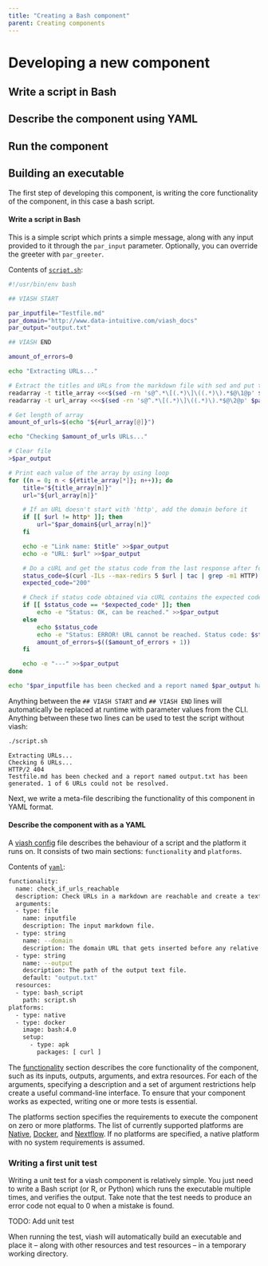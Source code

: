 ```yaml
---
title: "Creating a Bash component"
parent: Creating components
---
```


# Developing a new component

## Write a script in Bash

## Describe the component using YAML

## Run the component

## Building an executable

The first step of developing this component, is writing the core
functionality of the component, in this case a bash script.

#### Write a script in Bash

This is a simple script which prints a simple message, along with any
input provided to it through the `par_input` parameter. Optionally, you
can override the greeter with `par_greeter`.

Contents of [`script.sh`](script.sh):

``` bash
#!/usr/bin/env bash

## VIASH START

par_inputfile="Testfile.md"
par_domain="http://www.data-intuitive.com/viash_docs"
par_output="output.txt"

## VIASH END

amount_of_errors=0

echo "Extracting URLs..."

# Extract the titles and URLs from the markdown file with sed and put them into arrays
readarray -t title_array <<<$(sed -rn 's@^.*\[(.*)\]\((.*)\).*$@\1@p' $par_inputfile)
readarray -t url_array <<<$(sed -rn 's@^.*\[(.*)\]\((.*)\).*$@\2@p' $par_inputfile)

# Get length of array
amount_of_urls=$(echo "${#url_array[@]}")

echo "Checking $amount_of_urls URLs..."

# Clear file
>$par_output

# Print each value of the array by using loop
for ((n = 0; n < ${#title_array[*]}; n++)); do
    title="${title_array[n]}"
    url="${url_array[n]}"

    # If an URL doesn't start with 'http', add the domain before it
    if [[ $url != http* ]]; then
        url="$par_domain${url_array[n]}"
    fi

    echo -e "Link name: $title" >>$par_output
    echo -e "URL: $url" >>$par_output

    # Do a cURL and get the status code from the last response after following any redirects
    status_code=$(curl -ILs --max-redirs 5 $url | tac | grep -m1 HTTP)
    expected_code="200"

    # Check if status code obtained via cURL contains the expected code
    if [[ $status_code == *$expected_code* ]]; then
        echo -e "Status: OK, can be reached." >>$par_output
    else
        echo $status_code
        echo -e "Status: ERROR! URL cannot be reached. Status code: $status_code" >>$par_output
        amount_of_errors=$(($amount_of_errors + 1))
    fi

    echo -e "---" >>$par_output
done

echo "$par_inputfile has been checked and a report named $par_output has been generated. $amount_of_errors of $amount_of_urls URLs could not be resolved."
```

Anything between the `## VIASH START` and `## VIASH END` lines will
automatically be replaced at runtime with parameter values from the CLI.
Anything between these two lines can be used to test the script without
viash:

``` bash
./script.sh
```

    Extracting URLs...
    Checking 6 URLs...
    HTTP/2 404 
    Testfile.md has been checked and a report named output.txt has been generated. 1 of 6 URLs could not be resolved.

Next, we write a meta-file describing the functionality of this
component in YAML format.

#### Describe the component with as a YAML

A [viash config](/config) file describes the behaviour of a script and
the platform it runs on. It consists of two main sections:
`functionality` and `platforms`.

Contents of [`yaml`](config.vsh.yaml):

``` bash
functionality:
  name: check_if_urls_reachable
  description: Check URLs in a markdown are reachable and create a text report with the results.
  arguments:                     
  - type: file
    name: inputfile
    description: The input markdown file.
  - type: string                           
    name: --domain
    description: The domain URL that gets inserted before any relative URLs.
  - type: string                           
    name: --output
    description: The path of the output text file.
    default: "output.txt"
  resources:
  - type: bash_script
    path: script.sh
platforms:
  - type: native
  - type: docker
    image: bash:4.0
    setup:
      - type: apk
        packages: [ curl ]
```

The [functionality](config/functionality) section describes the core
functionality of the component, such as its inputs, outputs, arguments,
and extra resources. For each of the arguments, specifying a description
and a set of argument restrictions help create a useful command-line
interface. To ensure that your component works as expected, writing one
or more tests is essential.

The platforms section specifies the requirements to execute the
component on zero or more platforms. The list of currently supported
platforms are [Native](config/platform-native),
[Docker](config/platform-docker), and
[Nextflow](config/platform-nextflow). If no platforms are specified, a
native platform with no system requirements is assumed.

### Writing a first unit test

Writing a unit test for a viash component is relatively simple. You just
need to write a Bash script (or R, or Python) which runs the executable
multiple times, and verifies the output. Take note that the test needs
to produce an error code not equal to 0 when a mistake is found.

TODO: Add unit test

When running the test, viash will automatically build an executable and
place it – along with other resources and test resources – in a
temporary working directory.
